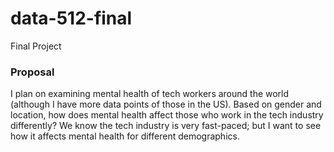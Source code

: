 # data-512-final
Final Project

### Proposal
I plan on examining mental health of tech workers around the world (although I have more data points of those in the US). Based on gender and location, how does mental health affect those who work in the tech industry differently? We know the tech industry is very fast-paced; but I want to see how it affects mental health for different demographics.